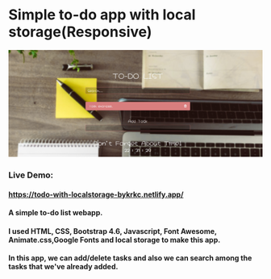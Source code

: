 # Simple to-do app with local storage(Responsive)
![](https://github.com/kutlukarakoc/Simple-to-do-app/blob/main/simple-to-do.png)

### Live Demo:
#### https://todo-with-localstorage-bykrkc.netlify.app/
#### A simple to-do list webapp.
#### I used HTML, CSS, Bootstrap 4.6, Javascript, Font Awesome, Animate.css,Google Fonts and local storage to make this app.
#### In this app, we can add/delete tasks and also we can search among the tasks that we've already added.
